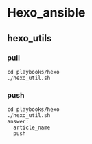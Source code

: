 # Hexo_ansible
## hexo_utils
### pull
```shell
cd playbooks/hexo
./hexo_util.sh
```

### push
```shell
cd playbooks/hexo
./hexo_util.sh
answer: 
  article_name 
  push
